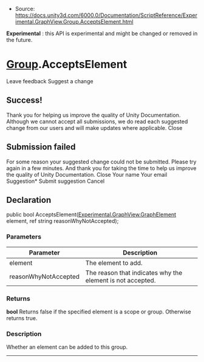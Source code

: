 * Source: https://docs.unity3d.com/6000.0/Documentation/ScriptReference/Experimental.GraphView.Group.AcceptsElement.html

**Experimental** : this API is experimental and might be changed or removed in the future.
#  [Group](https://docs.unity3d.com/6000.0/Documentation/ScriptReference/Experimental.GraphView.Group.html).AcceptsElement
Leave feedback
Suggest a change
## Success!
Thank you for helping us improve the quality of Unity Documentation. Although we cannot accept all submissions, we do read each suggested change from our users and will make updates where applicable.
Close
## Submission failed
For some reason your suggested change could not be submitted. Please <a>try again</a> in a few minutes. And thank you for taking the time to help us improve the quality of Unity Documentation.
Close
Your name Your email Suggestion* Submit suggestion
Cancel
## Declaration
public bool AcceptsElement([Experimental.GraphView.GraphElement](https://docs.unity3d.com/6000.0/Documentation/ScriptReference/Experimental.GraphView.GraphElement.html) element, ref string reasonWhyNotAccepted); 
### Parameters
Parameter | Description  
---|---  
element | The element to add.  
reasonWhyNotAccepted | The reason that indicates why the element is not accepted.  
### Returns
**bool** Returns false if the specified element is a scope or group. Otherwise returns true. 
### Description
Whether an element can be added to this group.
* * *
